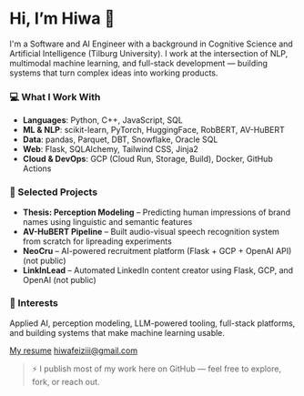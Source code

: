 # Hi, I’m Hiwa 👋

I'm a Software and AI Engineer with a background in Cognitive Science and Artificial Intelligence (Tilburg University). I work at the intersection of NLP, multimodal machine learning, and full-stack development — building systems that turn complex ideas into working products.

### 💻 What I Work With
- **Languages**: Python, C++, JavaScript, SQL
- **ML & NLP**: scikit-learn, PyTorch, HuggingFace, RobBERT, AV-HuBERT
- **Data**: pandas, Parquet, DBT, Snowflake, Oracle SQL
- **Web**: Flask, SQLAlchemy, Tailwind CSS, Jinja2
- **Cloud & DevOps**: GCP (Cloud Run, Storage, Build), Docker, GitHub Actions

### 🚀 Selected Projects
- **Thesis: Perception Modeling** – Predicting human impressions of brand names using linguistic and semantic features  
- **AV-HuBERT Pipeline** – Built audio-visual speech recognition system from scratch for lipreading experiments
- **NeoCru** – AI-powered recruitment platform (Flask + GCP + OpenAI API)           (not public)
- **LinkInLead** – Automated LinkedIn content creator using Flask, GCP, and OpenAI  (not public)

### 🧠 Interests
Applied AI, perception modeling, LLM-powered tooling, full-stack platforms, and building systems that make machine learning usable.

[My resume](https://drive.google.com/file/d/1Z7Mo2W_Y1M3ZOhmioiyrGdQCRo6IdY6i/view?usp=sharing) 
[hiwafeiziii@gmail.com](mailto:hiwafeiziii@gmail.com)  

> ⚡ I publish most of my work here on GitHub — feel free to explore, fork, or reach out.
